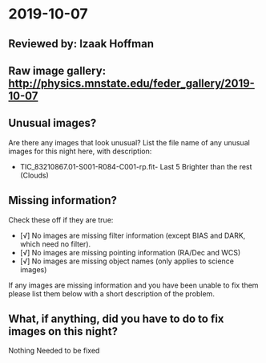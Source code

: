 # 2019-10-07

## Reviewed by:   Izaak Hoffman

## Raw image gallery: http://physics.mnstate.edu/feder_gallery/2019-10-07

## Unusual images?

Are there any images that look unusual? List the file name of any unusual images for this night here, with description:

+  TIC_83210867.01-S001-R084-C001-rp.fit- Last 5 Brighter than the rest (Clouds)

## Missing information?

Check these off if they are true:

- [√] No images are missing filter information (except BIAS and DARK, which need no filter).
- [√] No images are missing pointing information (RA/Dec and WCS)
- [√] No images are missing object names (only applies to science images)


If any images are missing information and you have been unable to fix them please list
them below with a short description of the problem.


## What, if anything, did you have to do to fix images on this night?

Nothing Needed to be fixed
